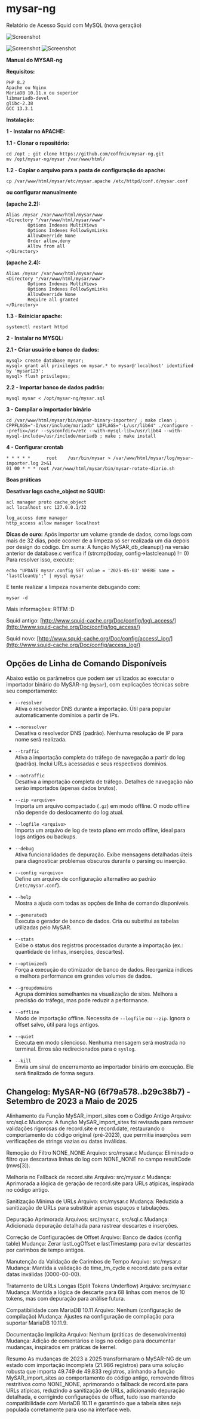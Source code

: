 # mysar-ng

Relatório de Acesso Squid com MySQL (nova geração)

![Screenshot](mysar-ng-v4.png)


![Screenshot](mysar-importer-c-v1.png) 
![Screenshot](mysar-importer-c-optimize-db.png)



**Manual do MYSAR-ng**

**Requisitos:**

```
PHP 8.2
Apache ou Nginx
MariaDB 10.11.x ou superior
libmariadb-devel
glibc-2.38
GCC 13.3.1
```

**Instalação:**

**1 - Instalar no APACHE:**

**1.1 - Clonar o repositório:**

```
cd /opt ; git clone https://github.com/coffnix/mysar-ng.git
mv /opt/mysar-ng/mysar /var/www/html/
```

**1.2 - Copiar o arquivo para a pasta de configuração do apache:**

```
cp /var/www/html/mysar/etc/mysar.apache /etc/httpd/conf.d/mysar.conf
```

**ou configurar manualmente**

**(apache 2.2):**

```
Alias /mysar /var/www/html/mysar/www
<Directory "/var/www/html/mysar/www">
        Options Indexes MultiViews
        Options Indexes FollowSymLinks
        AllowOverride None
        Order allow,deny
        Allow from all
</Directory>
```

**(apache 2.4):**

```
Alias /mysar /var/www/html/mysar/www
<Directory "/var/www/html/mysar/www">
        Options Indexes MultiViews
        Options Indexes FollowSymLinks
        AllowOverride None
        Require all granted
</Directory>
```

**1.3 - Reiniciar apache:**

```
systemctl restart httpd
```

**2 - Instalar no MYSQL:**

**2.1 - Criar usuário e banco de dados:**

```
mysql> create database mysar;
mysql> grant all privileges on mysar.* to mysar@'localhost' identified by 'mysar123';
mysql> flush privileges;
```

**2.2 - Importar banco de dados padrão:**

```
mysql mysar < /opt/mysar-ng/mysar.sql
```

**3 - Compilar o importador binário**

```
cd /var/www/html/mysar/bin/mysar-binary-importer/ ; make clean ; CPPFLAGS="-I/usr/include/mariadb" LDFLAGS="-L/usr/lib64" ./configure --prefix=/usr --sysconfdir=/etc --with-mysql-lib=/usr/lib64 --with-mysql-include=/usr/include/mariadb ; make ; make install
```

**4 - Configurar crontab**

```
* * * * *      root    /usr/bin/mysar > /var/www/html/mysar/log/mysar-importer.log 2>&1
01 00 * * * root /var/www/html/mysar/bin/mysar-rotate-diario.sh
```

**Boas práticas**

**Desativar logs cache\_object no SQUID:**

```
acl manager proto cache_object
acl localhost src 127.0.0.1/32

log_access deny manager
http_access allow manager localhost
```

**Dicas de ouro:**
Após importar um volume grande de dados, como logs com mais de 32 dias, pode ocorrer de a limpeza só ser realizada um dia depois por design do código. Em suma: A função MySAR_db_cleanup() na versão anterior de database.c verifica if (strcmp(today, config->lastcleanup) != 0)
Para resolver isso, execute:
```
echo "UPDATE mysar.config SET value = '2025-05-03' WHERE name = 'lastCleanUp';" | mysql mysar
```
E tente realizar a limpeza novamente debugando com:
```
mysar -d
```

Mais informações: RTFM \:D

Squid antigo: [http://www.squid-cache.org/Doc/config/log\_access/](http://www.squid-cache.org/Doc/config/log_access/)

Squid novo: [http://www.squid-cache.org/Doc/config/access\_log/](http://www.squid-cache.org/Doc/config/access_log/)

## Opções de Linha de Comando Disponíveis

Abaixo estão os parâmetros que podem ser utilizados ao executar o importador binário do MySAR-ng (`mysar`), com explicações técnicas sobre seu comportamento:

- `--resolver`  
  Ativa o resolvedor DNS durante a importação. Útil para popular automaticamente domínios a partir de IPs.

- `--noresolver`  
  Desativa o resolvedor DNS (padrão). Nenhuma resolução de IP para nome será realizada.

- `--traffic`  
  Ativa a importação completa do tráfego de navegação a partir do log (padrão). Inclui URLs acessadas e seus respectivos domínios.

- `--notraffic`  
  Desativa a importação completa de tráfego. Detalhes de navegação não serão importados (apenas dados brutos).

- `--zip <arquivo>`  
  Importa um arquivo compactado (`.gz`) em modo offline. O modo offline não depende do deslocamento do log atual.

- `--logfile <arquivo>`  
  Importa um arquivo de log de texto plano em modo offline, ideal para logs antigos ou backups.

- `--debug`  
  Ativa funcionalidades de depuração. Exibe mensagens detalhadas úteis para diagnosticar problemas obscuros durante o parsing ou inserção.

- `--config <arquivo>`  
  Define um arquivo de configuração alternativo ao padrão (`/etc/mysar.conf`).

- `--help`  
  Mostra a ajuda com todas as opções de linha de comando disponíveis.

- `--generatedb`  
  Executa o gerador de banco de dados. Cria ou substitui as tabelas utilizadas pelo MySAR.

- `--stats`  
  Exibe o status dos registros processados durante a importação (ex.: quantidade de linhas, inserções, descartes).

- `--optimizedb`  
  Força a execução do otimizador de banco de dados. Reorganiza índices e melhora performance em grandes volumes de dados.

- `--groupdomains`  
  Agrupa domínios semelhantes na visualização de sites. Melhora a precisão do tráfego, mas pode reduzir a performance.

- `--offline`  
  Modo de importação offline. Necessita de `--logfile` ou `--zip`. Ignora o offset salvo, útil para logs antigos.

- `--quiet`  
  Executa em modo silencioso. Nenhuma mensagem será mostrada no terminal. Erros são redirecionados para o `syslog`.

- `--kill`  
  Envia um sinal de encerramento ao importador binário em execução. Ele será finalizado de forma segura.


## Changelog: MySAR-NG (6f79a578..b29c38b7) - Setembro de 2023 a Maio de 2025

Alinhamento da Função MySAR\_import\_sites com o Código Antigo
Arquivo: src/sql.c
Mudança: A função MySAR\_import\_sites foi revisada para remover validações rigorosas de record.site e record.date, restaurando o comportamento do código original (pré-2023), que permitia inserções sem verificações de strings vazias ou datas inválidas.

Remoção do Filtro NONE\_NONE
Arquivo: src/mysar.c
Mudança: Eliminado o filtro que descartava linhas do log com NONE\_NONE no campo resultCode (mws\[3]).

Melhoria no Fallback de record.site
Arquivo: src/mysar.c
Mudança: Aprimorada a lógica de geração de record.site para URLs atípicas, inspirada no código antigo.

Sanitização Mínima de URLs
Arquivo: src/mysar.c
Mudança: Reduzida a sanitização de URLs para substituir apenas espaços e tabulações.

Depuração Aprimorada
Arquivos: src/mysar.c, src/sql.c
Mudança: Adicionada depuração detalhada para rastrear descartes e inserções.

Correção de Configurações de Offset
Arquivo: Banco de dados (config table)
Mudança: Zerar lastLogOffset e lastTimestamp para evitar descartes por carimbos de tempo antigos.

Manutenção da Validação de Carimbos de Tempo
Arquivo: src/mysar.c
Mudança: Mantida a validação de time\_tm\_cycle e record.date para evitar datas inválidas (0000-00-00).

Tratamento de URLs Longas (Split Tokens Underflow)
Arquivo: src/mysar.c
Mudança: Mantida a lógica de descarte para 68 linhas com menos de 10 tokens, mas com depuração para análise futura.

Compatibilidade com MariaDB 10.11
Arquivo: Nenhum (configuração de compilação)
Mudança: Ajustes na configuração de compilação para suportar MariaDB 10.11.9.

Documentação Implícita
Arquivo: Nenhum (práticas de desenvolvimento)
Mudança: Adição de comentários e logs no código para documentar mudanças, inspirados em práticas de kernel.

Resumo
As mudanças de 2023 a 2025 transformaram o MySAR-NG de um estado com importação incompleta (21.986 registros) para uma solução robusta que importa 49.749 de 49.833 registros, alinhando a função MySAR\_import\_sites ao comportamento do código antigo, removendo filtros restritivos como NONE\_NONE, aprimorando o fallback de record.site para URLs atípicas, reduzindo a sanitização de URLs, adicionando depuração detalhada, e corrigindo configurações de offset, tudo isso mantendo compatibilidade com MariaDB 10.11 e garantindo que a tabela sites seja populada corretamente para uso na interface web.

